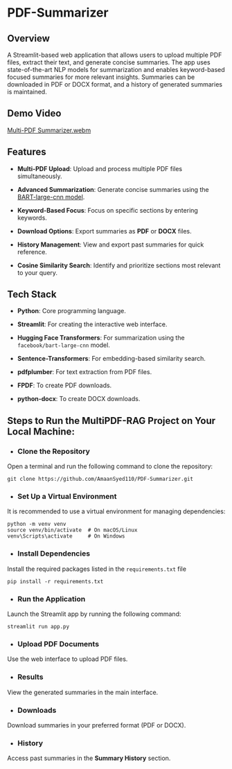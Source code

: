 # PDF-Summarizer

## Overview
A Streamlit-based web application that allows users to upload multiple PDF files, extract their text, and generate concise summaries. The app uses state-of-the-art NLP models for summarization and enables keyword-based focused summaries for more relevant insights. Summaries can be downloaded in PDF or DOCX format, and a history of generated summaries is maintained.

## Demo Video
[Multi-PDF Summarizer.webm](https://github.com/user-attachments/assets/1c704d42-867f-4214-b699-4bfabd24443b)


## Features
- **Multi-PDF Upload**: Upload and process multiple PDF files simultaneously.
  
- **Advanced Summarization**: Generate concise summaries using the [BART-large-cnn model](https://huggingface.co/facebook/bart-large-cnn).
  
- **Keyword-Based Focus**: Focus on specific sections by entering keywords.
  
- **Download Options**: Export summaries as **PDF** or **DOCX** files.
  
- **History Management**: View and export past summaries for quick reference.
  
- **Cosine Similarity Search**: Identify and prioritize sections most relevant to your query.

## Tech Stack
- **Python**: Core programming language.
  
- **Streamlit**: For creating the interactive web interface.
  
- **Hugging Face Transformers**: For summarization using the `facebook/bart-large-cnn` model.
  
- **Sentence-Transformers**: For embedding-based similarity search.
  
- **pdfplumber**: For text extraction from PDF files.
  
- **FPDF**: To create PDF downloads.
  
- **python-docx**: To create DOCX downloads.

## Steps to Run the MultiPDF-RAG Project on Your Local Machine:
- ### Clone the Repository
Open a terminal and run the following command to clone the repository:

```
git clone https://github.com/AmaanSyed110/PDF-Summarizer.git
```
- ### Set Up a Virtual Environment
It is recommended to use a virtual environment for managing dependencies:

```
python -m venv venv
source venv/bin/activate  # On macOS/Linux
venv\Scripts\activate     # On Windows
```
- ### Install Dependencies
Install the required packages listed in the ```requirements.txt``` file
```
pip install -r requirements.txt
```

- ### Run the Application
Launch the Streamlit app by running the following command:
```
streamlit run app.py
```
- ### Upload PDF Documents
Use the web interface to upload PDF files.

- ### Results
View the generated summaries in the main interface.

- ### Downloads
Download summaries in your preferred format (PDF or DOCX).

- ### History
Access past summaries in the **Summary History** section.
